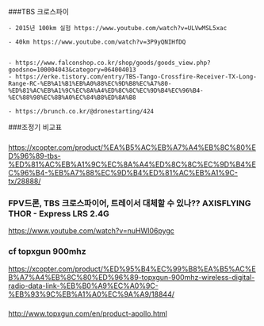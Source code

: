 ###TBS 크로스파이
```
- 2015년 100km 실험 https://www.youtube.com/watch?v=ULVwMSL5xac

- 40km https://www.youtube.com/watch?v=3P9yQNIHfDQ


- https://www.falconshop.co.kr/shop/goods/goods_view.php?goodsno=100004043&category=064004013
- https://erke.tistory.com/entry/TBS-Tango-Crossfire-Receiver-TX-Long-Range-RC-%EB%A1%B1%EB%A0%88%EC%9D%B8%EC%A7%80-%ED%81%AC%EB%A1%9C%EC%8A%A4%ED%8C%8C%EC%9D%B4%EC%96%B4-%EC%88%98%EC%8B%A0%EC%84%B8%ED%8A%B8

- https://brunch.co.kr/@dronestarting/424

```
###조정기 비교표
###
https://xcopter.com/product/%EA%B5%AC%EB%A7%A4%EB%8C%80%ED%96%89-tbs-%ED%81%AC%EB%A1%9C%EC%8A%A4%ED%8C%8C%EC%9D%B4%EC%96%B4-%EB%A7%88%EC%9D%B4%ED%81%AC%EB%A1%9C-tx/28888/

###

### FPV드론, TBS 크로스파이어, 트레이서 대체할 수 있나?? AXISFLYING THOR - Express LRS 2.4G
https://www.youtube.com/watch?v=nuHWI06pygc




### cf topxgun 900mhz

https://xcopter.com/product/%ED%95%B4%EC%99%B8%EA%B5%AC%EB%A7%A4%EB%8C%80%ED%96%89-topxgun-900mhz-wireless-digital-radio-data-link-%EB%B0%A9%EC%A0%9C-%EB%93%9C%EB%A1%A0%EC%9A%A9/18844/

###
http://www.topxgun.com/en/product-apollo.html

